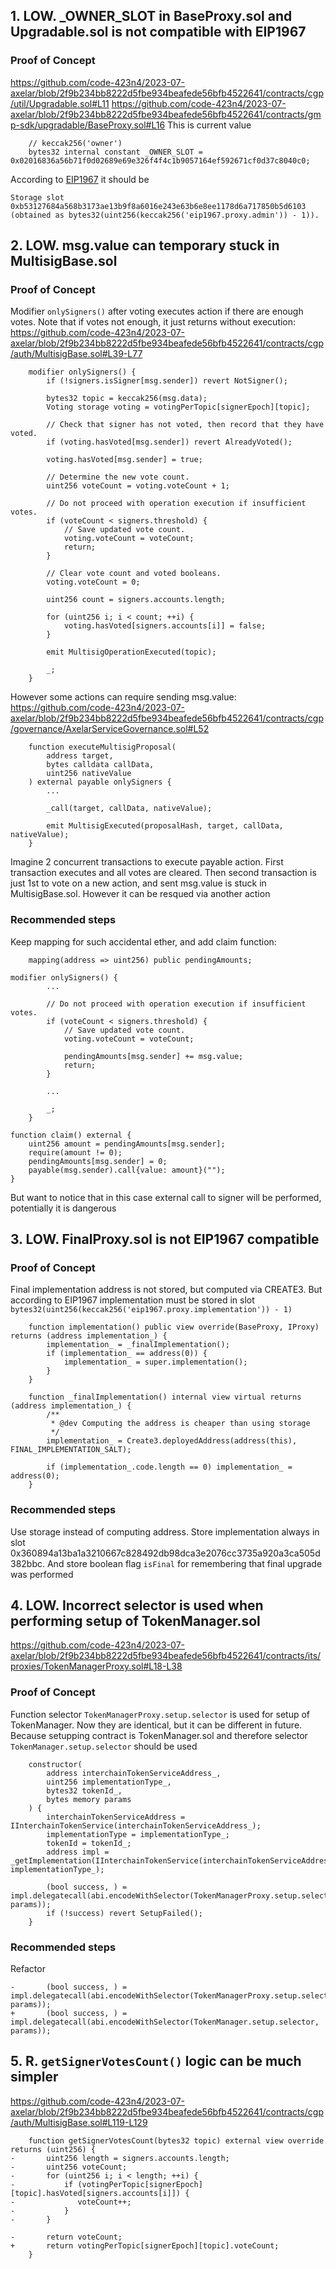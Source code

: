 ## 1. LOW. _OWNER_SLOT in BaseProxy.sol and Upgradable.sol is not compatible with EIP1967
### Proof of Concept
https://github.com/code-423n4/2023-07-axelar/blob/2f9b234bb8222d5fbe934beafede56bfb4522641/contracts/cgp/util/Upgradable.sol#L11
https://github.com/code-423n4/2023-07-axelar/blob/2f9b234bb8222d5fbe934beafede56bfb4522641/contracts/gmp-sdk/upgradable/BaseProxy.sol#L16
This is current value
```solidity
    // keccak256('owner')
    bytes32 internal constant _OWNER_SLOT = 0x02016836a56b71f0d02689e69e326f4f4c1b9057164ef592671cf0d37c8040c0;
```
According to [EIP1967](https://eips.ethereum.org/EIPS/eip-1967#admin-address) it should be
```
Storage slot 0xb53127684a568b3173ae13b9f8a6016e243e63b6e8ee1178d6a717850b5d6103 (obtained as bytes32(uint256(keccak256('eip1967.proxy.admin')) - 1)).
```

## 2. LOW. msg.value can temporary stuck in MultisigBase.sol
### Proof of Concept
Modifier `onlySigners()` after voting executes action if there are enough votes. Note that if votes not enough, it just returns without execution:
https://github.com/code-423n4/2023-07-axelar/blob/2f9b234bb8222d5fbe934beafede56bfb4522641/contracts/cgp/auth/MultisigBase.sol#L39-L77
```solidity
    modifier onlySigners() {
        if (!signers.isSigner[msg.sender]) revert NotSigner();

        bytes32 topic = keccak256(msg.data);
        Voting storage voting = votingPerTopic[signerEpoch][topic];

        // Check that signer has not voted, then record that they have voted.
        if (voting.hasVoted[msg.sender]) revert AlreadyVoted();

        voting.hasVoted[msg.sender] = true;

        // Determine the new vote count.
        uint256 voteCount = voting.voteCount + 1;

        // Do not proceed with operation execution if insufficient votes.
        if (voteCount < signers.threshold) {
            // Save updated vote count.
            voting.voteCount = voteCount;
            return;
        }

        // Clear vote count and voted booleans.
        voting.voteCount = 0;

        uint256 count = signers.accounts.length;

        for (uint256 i; i < count; ++i) {
            voting.hasVoted[signers.accounts[i]] = false;
        }

        emit MultisigOperationExecuted(topic);

        _;
    }
```

However some actions can require sending msg.value:
https://github.com/code-423n4/2023-07-axelar/blob/2f9b234bb8222d5fbe934beafede56bfb4522641/contracts/cgp/governance/AxelarServiceGovernance.sol#L52
```solidity
    function executeMultisigProposal(
        address target,
        bytes calldata callData,
        uint256 nativeValue
    ) external payable onlySigners {
        ...

        _call(target, callData, nativeValue);

        emit MultisigExecuted(proposalHash, target, callData, nativeValue);
    }
```

Imagine 2 concurrent transactions to execute payable action. First transaction executes and all votes are cleared. Then second transaction is just 1st to vote on a new action, and sent msg.value is stuck in MultisigBase.sol. However it can be resqued via another action

### Recommended steps
Keep mapping for such accidental ether, and add claim function:
```solidity
    mapping(address => uint256) public pendingAmounts;
```
```solidity
modifier onlySigners() {
        ...

        // Do not proceed with operation execution if insufficient votes.
        if (voteCount < signers.threshold) {
            // Save updated vote count.
            voting.voteCount = voteCount;

            pendingAmounts[msg.sender] += msg.value;
            return;
        }

        ...

        _;
    }
```
```solidity
function claim() external {
    uint256 amount = pendingAmounts[msg.sender];
    require(amount != 0);
    pendingAmounts[msg.sender] = 0;
    payable(msg.sender).call{value: amount}("");
}
```
But want to notice that in this case external call to signer will be performed, potentially it is dangerous

## 3. LOW. FinalProxy.sol is not EIP1967 compatible
### Proof of Concept
Final implementation address is not stored, but computed via CREATE3. But according to EIP1967 implementation must be stored in slot `bytes32(uint256(keccak256('eip1967.proxy.implementation')) - 1)`

```solidity
    function implementation() public view override(BaseProxy, IProxy) returns (address implementation_) {
        implementation_ = _finalImplementation();
        if (implementation_ == address(0)) {
            implementation_ = super.implementation();
        }
    }

    function _finalImplementation() internal view virtual returns (address implementation_) {
        /**
         * @dev Computing the address is cheaper than using storage
         */
        implementation_ = Create3.deployedAddress(address(this), FINAL_IMPLEMENTATION_SALT);

        if (implementation_.code.length == 0) implementation_ = address(0);
    }
```
### Recommended steps
Use storage instead of computing address. Store implementation always in slot 0x360894a13ba1a3210667c828492db98dca3e2076cc3735a920a3ca505d382bbc. And store boolean flag `isFinal` for remembering that final upgrade was performed

## 4. LOW. Incorrect selector is used when performing setup of TokenManager.sol
https://github.com/code-423n4/2023-07-axelar/blob/2f9b234bb8222d5fbe934beafede56bfb4522641/contracts/its/proxies/TokenManagerProxy.sol#L18-L38
### Proof of Concept
Function selector `TokenManagerProxy.setup.selector` is used for setup of TokenManager. Now they are identical, but it can be different in future. Because setupping contract is TokenManager.sol and therefore selector `TokenManager.setup.selector` should be used
```solidity
    constructor(
        address interchainTokenServiceAddress_,
        uint256 implementationType_,
        bytes32 tokenId_,
        bytes memory params
    ) {
        interchainTokenServiceAddress = IInterchainTokenService(interchainTokenServiceAddress_);
        implementationType = implementationType_;
        tokenId = tokenId_;
        address impl = _getImplementation(IInterchainTokenService(interchainTokenServiceAddress_), implementationType_);

        (bool success, ) = impl.delegatecall(abi.encodeWithSelector(TokenManagerProxy.setup.selector, params));
        if (!success) revert SetupFailed();
    }
```

### Recommended steps
Refactor
```solidity
-       (bool success, ) = impl.delegatecall(abi.encodeWithSelector(TokenManagerProxy.setup.selector, params));
+       (bool success, ) = impl.delegatecall(abi.encodeWithSelector(TokenManager.setup.selector, params));
```

## 5. R. `getSignerVotesCount()` logic can be much simpler
https://github.com/code-423n4/2023-07-axelar/blob/2f9b234bb8222d5fbe934beafede56bfb4522641/contracts/cgp/auth/MultisigBase.sol#L119-L129
```solidity
    function getSignerVotesCount(bytes32 topic) external view override returns (uint256) {
-       uint256 length = signers.accounts.length;
-       uint256 voteCount;
-       for (uint256 i; i < length; ++i) {
-           if (votingPerTopic[signerEpoch][topic].hasVoted[signers.accounts[i]]) {
-              voteCount++;
-           }
-       }

-       return voteCount;
+       return votingPerTopic[signerEpoch][topic].voteCount;
    }
```
